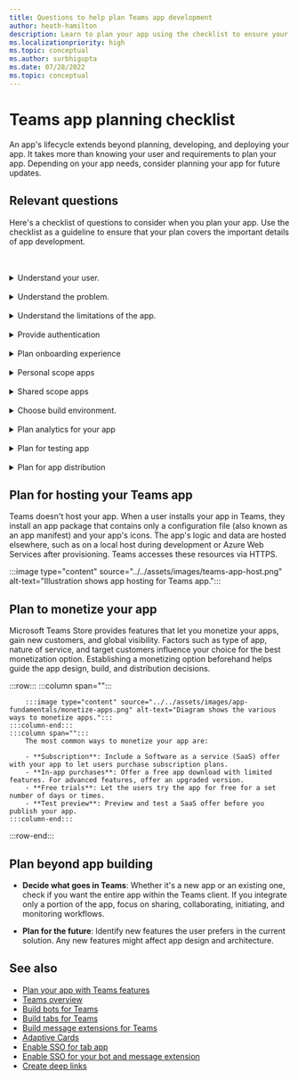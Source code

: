 ```yaml
---
title: Questions to help plan Teams app development
author: heath-hamilton
description: Learn to plan your app using the checklist to ensure your plan covers the important details of app development. Plan app's lifecycle. Plan to host your Teams app.
ms.localizationpriority: high
ms.topic: conceptual
ms.author: surbhigupta
ms.date: 07/28/2022
ms.topic: conceptual
---
```


# Teams app planning checklist

An app's lifecycle extends beyond planning, developing, and deploying your app. It takes more than knowing your user and requirements to plan your app. Depending on your app needs, consider planning your app for future updates.

## Relevant questions

Here's a checklist of questions to consider when you plan your app. Use the checklist as a guideline to ensure that your plan covers the important details of app development.

<br>
<br>
<details>
<summary>Understand your user.</summary>

Understanding the user and their concern are the first indicators of how a Teams app can help. Build your use case around the problem, determine how an app can solve it, and develop a solution. For more information, see [understand your use cases](understand-use-cases.md).

| # | Consider... |
| --- | --- |
| 1 | Are the users primarily frontline workers on mobile clients? |
| 2 | Do you expect many guests to need access to your app? |
| 3 | Do they use teams and channels or primarily group chats? |
| 4 | How technically advanced are your primary users? |
| 5 | Do you need a thorough onboarding experience or a few pointers might do? |

</details>
<br>
<details>
<summary>Understand the problem.</summary>

| # | Consider... |
|--- | --- |
| 1 | What are the pros and cons of the current state system used by your users? |
| 2 | What are the issues faced by your users that you want to address? |
| 3 | Which features or capabilities do your users like in their current way of performing the process? |

</details>
<br>
<details>
<summary>Understand the limitations of the app.</summary>

| # | Consider... |
| --- | --- |
| 1 | What are the challenges with backend integration of the current app? |
| 2 | Who owns the backend data? User or third-party? |
| 3 | Are there firewalls that affect the functioning of the app? |
| 4 | Are there APIs to access the data you need for functioning of your app? |

</details>
<br>
<details>
<summary>Provide authentication</summary>

Use an authentication method suitable for your app to validate app users and secure the app and app users against unwarranted access. For more information, see [authenticate users in Microsoft Teams](../authentication/authentication.md).

| # | Consider...|
|--- | --- |
| 1 | Do the users access different views of data based on their roles? |
| 2 | Is customer data involved? |
| 3 | Are the interactions also based on the user roles? |
| 4 | Are guests accessing the app? |

</details>
<br>
<details>
<summary>Plan onboarding experience</summary>

To provide your users with a seamless onboarding experience, create a step-by-step guide explaining how and what to do with your app. For example, see [create Teams conversation bot](../../sbs-teams-conversation-bot.yml).

| # | Consider... |
| --- | --- |
| 1 | What happens when a user first configures your tab in a channel? |
| 2 | If you're sharing cards with a message extension, does it make sense to add a link to a page to help introduce users to what else your app can do? |
| 3 | Do you expect most people to already have some context of what your app is for, or to have already used your services in another context? |
| 4 | Are they coming to your app with no prior knowledge? |

</details>
<br>
<details>
<summary>Personal scope apps</summary>

| # | Consider... |
| --- | --- |
| 1 | Are one-on-one interactions with the app required for privacy or other reasons? For example, checking leave balance or other private information. |
| 2 | Are users going to collaborate from different teams in an organization? For example, finding upcoming organization-wide events. |
| 3 | Are there any personalized notifications or messages that need to be sent to a user throughout the Teams app experience? |

</details>
<br>
<details>
<summary>Shared scope apps</summary>

| # | Consider... |
| --- | --- |
| 1 | Is the information presented by the app, either in tab or through a bot, relevant and useful for most of the members in a Team? For example, Scrum app. |
| 2 | Could the app’s context change depending on the team in which it's added to? For example, Planner’s tasks are different in different teams. |
| 3 | Is it possible that all members in a persona who need to collaborate are a part of a single team? For example, agents working on a ticket. |

</details>
<br>
<details>
<summary>Choose build environment.</summary>

With Teams, you can choose the build environment that best suits your app requirement. Use Teams Toolkit or other SDKs, such as C#, Blazor, Node.js, and more to get started. For more information, see [plan your app with Teams features](../app-fundamentals-overview.md).

</details>
<br>
<details>
<summary>Plan analytics for your app</summary>

It's important to measure how your app is performing in the real-world once published. You need to monitor your app's users and organizations, how users engage with your app, bounce rates, potential customers, and more. Once you know these metrics, you can analyze the data against your business goals, take corrective action by fixing issues, and intervene in the user journey or plan further enhancements to your app.

For more information, see [planning analytics](overview-analytics.md).
</details>
<br>
<details>
<summary>Plan for testing app</summary>

After integrating your app with Microsoft Teams, you must test your app before publishing it. The ultimate goal is to get as many users for your app, therefore, ensure to test the app on multiple devices that users could use. For more information, see [test your app](../build-and-test/test-app-overview.md).

</details>
<br>
<details>
<summary>Plan for app distribution</summary>

You can provide your Microsoft Teams app to an individual, team, organization, or anyone who wants to use it. How you distribute depends on several factors, including users' needs, business and technical requirements, and your goals for the app. For more information, see [distribute your Microsoft Teams app](../deploy-and-publish/apps-publish-overview.md).

</details>

## Plan for hosting your Teams app

Teams doesn't host your app. When a user installs your app in Teams, they install an app package that contains only a configuration file (also known as an app manifest) and your app's icons. The app's logic and data are hosted elsewhere, such as on a local host during development or Azure Web Services after provisioning. Teams accesses these resources via HTTPS.

:::image type="content" source="../../assets/images/teams-app-host.png" alt-text="Illustration shows app hosting for Teams app.":::

## Plan to monetize your app

Microsoft Teams Store provides features that let you monetize your apps, gain new customers, and global visibility. Factors such as type of app, nature of service, and target customers influence your choice for the best monetization option. Establishing a monetizing option beforehand helps guide the app design, build, and distribution decisions.

:::row:::
    :::column span="":::

        :::image type="content" source="../../assets/images/app-fundamentals/monetize-apps.png" alt-text="Diagram shows the various ways to monetize apps.":::
    :::column-end:::
    :::column span="":::
        The most common ways to monetize your app are:

        - **Subscription**: Include a Software as a service (SaaS) offer with your app to let users purchase subscription plans.
        - **In-app purchases**: Offer a free app download with limited features. For advanced features, offer an upgraded version.
        - **Free trials**: Let the users try the app for free for a set number of days or times.
        - **Test preview**: Preview and test a SaaS offer before you publish your app.
    :::column-end:::
:::row-end:::

## Plan beyond app building

- **Decide what goes in Teams**: Whether it's a new app or an existing one, check if you want the entire app within the Teams client. If you integrate only a portion of the app, focus on sharing, collaborating, initiating, and monitoring workflows.

- **Plan for the future**: Identify new features the user prefers in the current solution. Any new features might affect app design and architecture.

## See also

- [Plan your app with Teams features](../app-fundamentals-overview.md)
- [Teams overview](/graph/teams-concept-overview)
- [Build bots for Teams](../../bots/what-are-bots.md)
- [Build tabs for Teams](../../tabs/what-are-tabs.md)
- [Build message extensions for Teams](../../messaging-extensions/what-are-messaging-extensions.md)
- [Adaptive Cards](../../task-modules-and-cards/what-are-cards.md#adaptive-cards)
- [Enable SSO for tab app](../../tabs/how-to/authentication/tab-sso-overview.md)
- [Enable SSO for your bot and message extension](../../bots/how-to/authentication/bot-sso-overview.md)
- [Create deep links](../build-and-test/deep-links.md)
